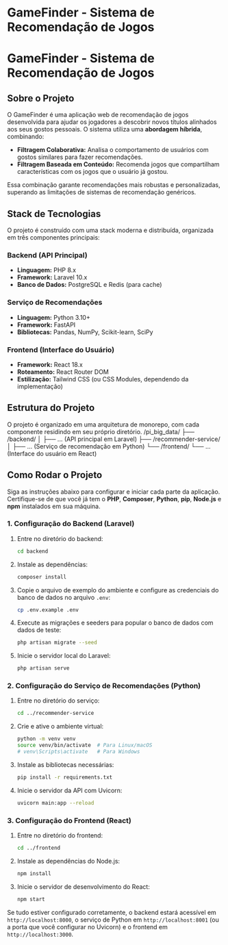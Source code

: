 # GameFinder - Sistema de Recomendação de Jogos
# GameFinder - Sistema de Recomendação de Jogos

## Sobre o Projeto

O GameFinder é uma aplicação web de recomendação de jogos desenvolvida para ajudar os jogadores a descobrir novos títulos alinhados aos seus gostos pessoais. O sistema utiliza uma **abordagem híbrida**, combinando:

* **Filtragem Colaborativa:** Analisa o comportamento de usuários com gostos similares para fazer recomendações.
* **Filtragem Baseada em Conteúdo:** Recomenda jogos que compartilham características com os jogos que o usuário já gostou.

Essa combinação garante recomendações mais robustas e personalizadas, superando as limitações de sistemas de recomendação genéricos.

## Stack de Tecnologias

O projeto é construído com uma stack moderna e distribuída, organizada em três componentes principais:

###  **Backend (API Principal)**
* **Linguagem:** PHP 8.x
* **Framework:** Laravel 10.x
* **Banco de Dados:** PostgreSQL e Redis (para cache)

###  **Serviço de Recomendações**
* **Linguagem:** Python 3.10+
* **Framework:** FastAPI
* **Bibliotecas:** Pandas, NumPy, Scikit-learn, SciPy

###  **Frontend (Interface do Usuário)**
* **Framework:** React 18.x
* **Roteamento:** React Router DOM
* **Estilização:** Tailwind CSS (ou CSS Modules, dependendo da implementação)

## Estrutura do Projeto

O projeto é organizado em uma arquitetura de monorepo, com cada componente residindo em seu próprio diretório.
        /pi_big_data/
        ├── /backend/
        │   ├── ... (API principal em Laravel)
        ├── /recommender-service/
        │   ├── ... (Serviço de recomendação em Python)
        └── /frontend/
            └── ... (Interface do usuário em React)

## Como Rodar o Projeto

Siga as instruções abaixo para configurar e iniciar cada parte da aplicação. Certifique-se de que você já tem o **PHP**, **Composer**, **Python**, **pip**, **Node.js** e **npm** instalados em sua máquina.

### 1. Configuração do Backend (Laravel)

1.  Entre no diretório do backend:
    ```bash
    cd backend
    ```

2.  Instale as dependências:
    ```bash
    composer install
    ```

3.  Copie o arquivo de exemplo do ambiente e configure as credenciais do banco de dados no arquivo `.env`:
    ```bash
    cp .env.example .env
    ```

4.  Execute as migrações e seeders para popular o banco de dados com dados de teste:
    ```bash
    php artisan migrate --seed
    ```

5.  Inicie o servidor local do Laravel:
    ```bash
    php artisan serve
    ```

### 2. Configuração do Serviço de Recomendações (Python)

1.  Entre no diretório do serviço:
    ```bash
    cd ../recommender-service
    ```

2.  Crie e ative o ambiente virtual:
    ```bash
    python -m venv venv
    source venv/bin/activate  # Para Linux/macOS
    # venv\Scripts\activate   # Para Windows
    ```

3.  Instale as bibliotecas necessárias:
    ```bash
    pip install -r requirements.txt
    ```

4.  Inicie o servidor da API com Uvicorn:
    ```bash
    uvicorn main:app --reload
    ```

### 3. Configuração do Frontend (React)

1.  Entre no diretório do frontend:
    ```bash
    cd ../frontend
    ```

2.  Instale as dependências do Node.js:
    ```bash
    npm install
    ```

3.  Inicie o servidor de desenvolvimento do React:
    ```bash
    npm start
    ```

Se tudo estiver configurado corretamente, o backend estará acessível em `http://localhost:8000`, o serviço de Python em `http://localhost:8001` (ou a porta que você configurar no Uvicorn) e o frontend em `http://localhost:3000`.